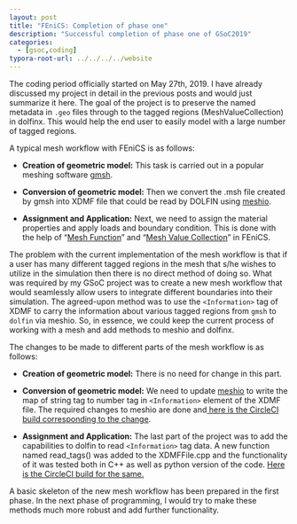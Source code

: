 ```yaml
---
layout: post
title: "FEniCS: Completion of phase one"
description: "Successful completion of phase one of GSoC2019"
categories: 
  - [gsoc,coding]
typora-root-url: ../../../../website
---
```


The coding period officially started on May 27th, 2019.  I have already discussed my project in detail in the previous posts and would just summarize it here. The goal of the project is to preserve the named metadata in `.geo` files through to the tagged regions (MeshValueCollection) in dolfinx. This would help the end user to easily model with a large number of tagged regions.

A typical mesh workflow with FEniCS is as follows:

- **Creation of geometric model:**
  This task is carried out in a popular meshing software [gmsh](http://gmsh.info/).
- **Conversion of geometric model:**
  Then we convert the .msh file created by gmsh into XDMF file that could be read by DOLFIN using [meshio](https://github.com/nschloe/meshio).

- **Assignment and Application:**
  Next, we need to assign the material properties and apply loads and boundary condition. This is done with the help of “[Mesh Function](https://fenicsproject.org/docs/dolfinx/dev/cpp/d0/d94/classdolfin_1_1MeshFunction.html)” and “[Mesh Value Collection](https://fenicsproject.org/docs/dolfinx/dev/cpp/d0/db6/classdolfin_1_1MeshValueCollection.html)” in FEniCS.

The problem with the current implementation of the mesh workflow is that if a user has many different tagged regions in the mesh that s/he wishes to utilize in the simulation then there is no direct method of doing so. What was required by my GSoC project was to create a new mesh workflow that would seamlessly allow users to integrate different boundaries into their simulation. The agreed-upon method was to use the `<Information>` tag of XDMF to carry the information about various tagged regions from `gmsh` to `dolfin` via meshio.  So, in essence, we could keep the current process of working with a mesh and add methods to meshio and dolfinx.

The changes to be made to different parts of the mesh workflow is as follows:

- **Creation of geometric model:**
  There is no need for change in this part.
- **Conversion of geometric model:**
  We need to update [meshio](https://github.com/nschloe/meshio) to write the map of string tag to number tag in `<Information>` element of the XDMF file. The required changes to meshio are done and[ here is the CircleCI build corresponding to the change](https://circleci.com/gh/iitrabhi/GSoC2019/45).

- **Assignment and Application:**
  The last part of the project was to add the capabilities to dolfin to read `<Information>` tag data. A new function named read_tags() was added to the XDMFFile.cpp and the functionality of it was tested both in C++ as well as python version of the code. [Here is the CircleCI build for the same.](https://circleci.com/gh/iitrabhi/GSoC2019/45)

A basic skeleton of the new mesh workflow has been prepared in the first phase. In the next phase of programming, I would try to make these methods much more robust and add further functionality.
